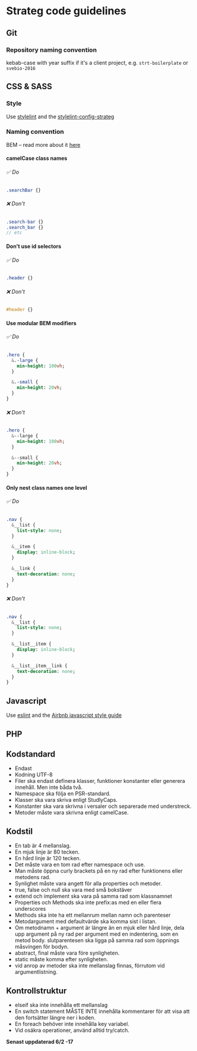 # Strateg code guidelines

## Git 
### Repository naming convention
kebab-case with year suffix if it's a client project, e.g. `strt-boilerplate` or `svebio-2016`

## CSS & SASS

### Style
Use [stylelint](https://github.com/stylelint/stylelint) and the [stylelint-config-strateg](https://github.com/strt/stylelint-config-strateg)

### Naming convention
BEM – read more about it [here](http://getbem.com/introduction/)

#### camelCase class names
###### ✅ Do
```SASS
.searchBar {}
```

###### ❌ Don't 
```SASS
.search-bar {}
.search_bar {}
// etc
```

#### Don't use id selectors
###### ✅ Do
```SASS
.header {}
```

###### ❌ Don't 
```SASS
#header {}
```

#### Use modular BEM modifiers
###### ✅ Do
```SASS
.hero {
  &.-large {
    min-height: 100vh;
  }

  &.-small {
    min-height: 20vh;
  }
}
```

###### ❌ Don't 
```SASS
.hero {
  &--large {
    min-height: 100vh;
  }

  &--small {
    min-height: 20vh;
  }
}
```

#### Only nest class names one level
###### ✅ Do
```SASS
.nav {
  &__list {
    list-style: none;
  }

  &__item {
    display: inline-block;
  }

  &__link {
    text-decoration: none;
  }
}
```

###### ❌ Don't 
```SASS
.nav {
  &__list {
    list-style: none;
  }

  &__list__item {
    display: inline-block;
  }

  &__list__item__link {
    text-decoration: none;
  }
}
```

## Javascript
Use [eslint](https://github.com/eslint/eslint) and the [Airbnb javascript style guide](https://github.com/airbnb/javascript)

## PHP

## Kodstandard
* Endast <?php ?>
* Kodning UTF-8
* Filer ska endast definera klasser, funktioner konstanter eller generera innehåll. Men inte båda två.
* Namespace ska följa en PSR-standard.
* Klasser ska vara skriva enligt StudlyCaps.
* Konstanter ska vara skrivna i versaler och separerade med understreck.
* Metoder måste vara skrivna enligt camelCase.

## Kodstil
* En tab är 4 mellanslag.
* En mjuk linje är 80 tecken.
* En hård linje är 120 tecken.
* Det måste vara en tom rad efter namespace och use.
* Man måste öppna curly brackets på en ny rad efter funktionens eller metodens rad.
* Synlighet måste vara angett för alla properties och metoder.
* true, false och null ska vara med små bokstäver
* extend och implement ska vara på samma rad som klassnamnet
* Properties och Methods ska inte prefix:as med en eller flera underscores
* Methods ska inte ha ett mellanrum mellan namn och parenteser
* Metodargument med defaultvärde ska komma sist i listan.
* Om metodnamn + argument är längre än en mjuk eller hård linje, dela upp argument på ny rad per argument med en indentering, som en metod body. slutparentesen ska ligga på samma rad som öppnings måsvingen för bodyn.
* abstract, final måste vara före synligheten.
* static måste komma efter synligheten.
* vid anrop av metoder ska inte mellanslag finnas, förrutom vid argumentlistning.

## Kontrollstruktur
* elseif ska inte innehålla ett mellanslag
* En switch statement MÅSTE INTE innehålla kommentarer för att visa att den fortsätter längre ner i koden.
* En foreach behöver inte innehålla key variabel.
* Vid osäkra operationer, använd alltid try/catch.

__Senast uppdaterad 6/2 -17__